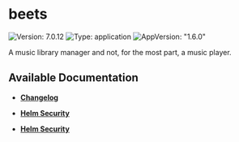 # beets

![Version: 7.0.12](https://img.shields.io/badge/Version-7.0.12-informational?style=flat-square) ![Type: application](https://img.shields.io/badge/Type-application-informational?style=flat-square) ![AppVersion: "1.6.0"](https://img.shields.io/badge/AppVersion-"1.6.0"-informational?style=flat-square)

A music library manager and not, for the most part, a music player.

## Available Documentation

- [**Changelog**](CHANGELOG)

- [**Helm Security**](container-security)

- [**Helm Security**](helm-security)

